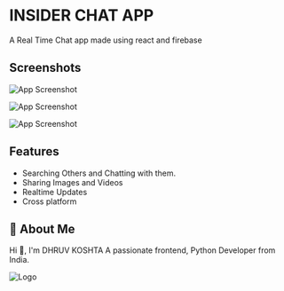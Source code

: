 
# INSIDER CHAT APP

A Real Time Chat app made using react and firebase



## Screenshots



![App Screenshot](https://gcdnb.pbrd.co/images/L5PK7mOinwbo.png?o=1)

![App Screenshot](https://gcdnb.pbrd.co/images/x7DtnG7X06R2.png?o=1)

![App Screenshot](https://gcdnb.pbrd.co/images/egWQNGlL9x5D.png?o=1)


## Features

- Searching Others and Chatting with them.
- Sharing Images and Videos
- Realtime Updates
- Cross platform


## 🚀 About Me
Hi 👋, I'm DHRUV KOSHTA A passionate frontend, Python Developer from India.


![Logo](https://gcdnb.pbrd.co/images/oGu6EAYddrid.jpg?o=1)

